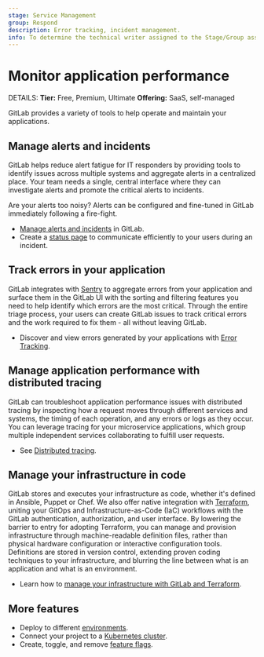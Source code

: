 ```yaml
---
stage: Service Management
group: Respond
description: Error tracking, incident management.
info: To determine the technical writer assigned to the Stage/Group associated with this page, see https://handbook.gitlab.com/handbook/product/ux/technical-writing/#assignments
---
```


# Monitor application performance

DETAILS:
**Tier:** Free, Premium, Ultimate
**Offering:** SaaS, self-managed

GitLab provides a variety of tools to help operate and maintain
your applications.

## Manage alerts and incidents

GitLab helps reduce alert fatigue for IT responders by providing tools to identify
issues across multiple systems and aggregate alerts in a centralized place. Your
team needs a single, central interface where they can investigate alerts
and promote the critical alerts to incidents.

Are your alerts too noisy? Alerts can be configured
and fine-tuned in GitLab immediately following a fire-fight.

- [Manage alerts and incidents](incident_management/index.md) in GitLab.
- Create a [status page](incident_management/status_page.md)
  to communicate efficiently to your users during an incident.

## Track errors in your application

GitLab integrates with [Sentry](https://sentry.io/welcome/) to aggregate errors
from your application and surface them in the GitLab UI with the sorting and filtering
features you need to help identify which errors are the most critical. Through the
entire triage process, your users can create GitLab issues to track critical errors
and the work required to fix them - all without leaving GitLab.

- Discover and view errors generated by your applications with
  [Error Tracking](error_tracking.md).

## Manage application performance with distributed tracing

GitLab can troubleshoot application performance issues with distributed tracing by inspecting how a request moves through different services and systems, the timing of each operation, and any errors or logs as they occur. You can leverage tracing for your microservice applications, which group multiple independent services collaborating to fulfill user requests.

- See [Distributed tracing](tracing.md).

## Manage your infrastructure in code

GitLab stores and executes your infrastructure as code, whether it's
defined in Ansible, Puppet or Chef. We also offer native integration with
[Terraform](https://www.terraform.io/), uniting your GitOps and
Infrastructure-as-Code (IaC) workflows with the GitLab authentication, authorization,
and user interface. By lowering the barrier to entry for adopting Terraform, you
can manage and provision infrastructure through machine-readable definition files,
rather than physical hardware configuration or interactive configuration tools.
Definitions are stored in version control, extending proven coding techniques to
your infrastructure, and blurring the line between what is an application and what is
an environment.

- Learn how to [manage your infrastructure with GitLab and Terraform](../user/infrastructure/index.md).

## More features

- Deploy to different [environments](../ci/environments/index.md).
- Connect your project to a [Kubernetes cluster](../user/infrastructure/clusters/index.md).
- Create, toggle, and remove [feature flags](feature_flags.md).
